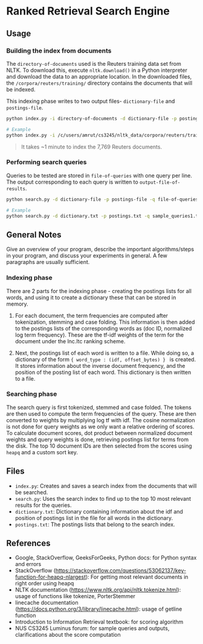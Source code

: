 # Ranked Retrieval Search Engine

## Usage

### Building the index from documents

The `directory-of-documents` used is the Reuters training data set from NLTK. 
To download this, execute `nltk.download()` in a Python interpreter and download the data to an appropriate location.
In the downloaded files, the `/corpora/reuters/training/` directory contains the documents that will be indexed.

This indexing phase writes to two output files- `dictionary-file` and `postings-file`.

```sh
python index.py -i directory-of-documents -d dictionary-file -p postings-file

# Example
python index.py -i /c/users/amrut/cs3245/nltk_data/corpora/reuters/training/ -d dictionary.txt -p postings.txt
```

> It takes ~1 minute to index the 7,769 Reuters documents.

### Performing search queries

Queries to be tested are stored in `file-of-queries` with one query per line.
The output corresponding to each query is written to `output-file-of-results`.

```sh
python search.py -d dictionary-file -p postings-file -q file-of-queries -o output-file-of-results

# Example
python search.py -d dictionary.txt -p postings.txt -q sample_queries1.txt -o output.txt
```

## General Notes

Give an overview of your program, describe the important algorithms/steps 
in your program, and discuss your experiments in general.  A few paragraphs 
are usually sufficient.

### Indexing phase

There are 2 parts for the indexing phase - creating the postings lists for all words, and using it to create a dictionary these that can be stored in memory.

1. For each document, the term frequencies are computed after tokenization, stemming and case folding.
This information is then added to the postings lists of the corresponding words as (doc ID, normalized log term frequency). 
These are the tf-idf weights of the term for the document under the lnc.ltc ranking scheme.

2. Next, the postings list of each word is written to a file.
While doing so, a dictionary of the form `{ word_type : (idf, offset_bytes) } ` is created.
It stores information about the inverse document frequency, and the position of the posting list of each word.
This dictionary is then written to a file.

### Searching phase

The search query is first tokenized, stemmed and case folded.
The tokens are then used to compute the term frequencies of the query.
These are then converted to weights by multiplying log tf with idf. 
The cosine normalization is not done for query weights as we only want a relative ordering of scores.
To calculate document scores, dot product between normalized document weights and query weights is done, retrieving postings list for terms from the disk.
The top 10 document IDs are then selected from the scores using `heapq` and a custom sort key.

## Files 

- `index.py`: Creates and saves a search index from the documents that will be searched.
- `search.py`: Uses the search index to find up to the top 10 most relevant results for the queries.
- `dictionary.txt`: Dictionary containing information about the idf and position of postings list in the file for all words in the dictionary.
- `postings.txt`: The postings lists that belong to the search index.

## References

- Google, StackOverflow, GeeksForGeeks, Python docs: for Python syntax and errors
- StackOverflow (https://stackoverflow.com/questions/53062137/key-function-for-heapq-nlargest): For getting most relevant documents in right order using heapq
- NLTK documentation (https://www.nltk.org/api/nltk.tokenize.html): usage of functions like tokenize, PorterStemmer
- linecache documentation (https://docs.python.org/3/library/linecache.html): usage of getline function
- Introduction to Information Retrieval textbook: for scoring algorithm
- NUS CS3245 Luminus forum: for sample queries and outputs, clarifications about the score computation
